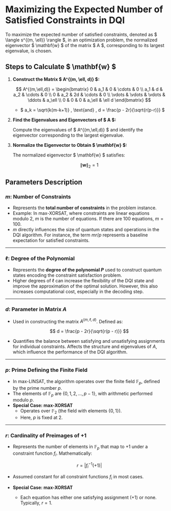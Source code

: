 # Maximizing the Expected Number of Satisfied Constraints in DQI

To maximize the expected number of satisfied constraints, denoted as $ \langle s^{(m, \ell)} \rangle $, in an optimization problem, the normalized eigenvector $ \mathbf{w} $ of the matrix $ A $, corresponding to its largest eigenvalue, is chosen.

## Steps to Calculate $ \mathbf{w} $

1. **Construct the Matrix $ A^{(m, \ell, d)} $:**

    $$ 
    A^{(m,\ell,d)} = 
    \begin{bmatrix}
    0 & a_1 & 0 & \cdots & 0 \\
    a_1 & d & a_2 & \cdots & 0 \\
    0 & a_2 & 2d & \cdots & 0 \\
    \vdots & \vdots & \vdots & \ddots & a_\ell \\
    0 & 0 & 0 & a_\ell & \ell d
    \end{bmatrix}
    $$

    - $ a_k = \sqrt{k(m-k+1)} \, \text{and} \, d = \frac{p - 2r}{\sqrt{r(p-r)}} $

2. **Find the Eigenvalues and Eigenvectors of $ A $:**

    Compute the eigenvalues of $ A^{(m,\ell,d)} $ and identify the eigenvector corresponding to the largest eigenvalue.

3. **Normalize the Eigenvector to Obtain $ \mathbf{w} $:**

    The normalized eigenvector $ \mathbf{w} $ satisfies:

    $$
    \|\mathbf{w}\|_2 = 1
    $$

## Parameters Description

### **$m$: Number of Constraints**
- Represents the **total number of constraints** in the problem instance.
- Example: In max-XORSAT, where constraints are linear equations modulo 2, $m$ is the number of equations. If there are 100 equations, $m = 100$.
- $m$ directly influences the size of quantum states and operations in the DQI algorithm. For instance, the term $mr/p$ represents a baseline expectation for satisfied constraints.

---

### **$\ell$: Degree of the Polynomial**
- Represents the **degree of the polynomial $P$** used to construct quantum states encoding the constraint satisfaction problem.
- Higher degrees of $\ell$ can increase the flexibility of the DQI state and improve the approximation of the optimal solution. However, this also increases computational cost, especially in the decoding step.

---

### **$d$: Parameter in Matrix $A$**
- Used in constructing the matrix $A^{(m,\ell,d)}$. Defined as:

    $$
    d = \frac{p - 2r}{\sqrt{r(p - r)}}
    $$

- Quantifies the balance between satisfying and unsatisfying assignments for individual constraints. Affects the structure and eigenvalues of $A$, which influence the performance of the DQI algorithm.

---

### **$p$: Prime Defining the Finite Field**
- In max-LINSAT, the algorithm operates over the finite field $\mathbb{F}_p$, defined by the prime number $p$.
- The elements of $\mathbb{F}_p$ are $\{0, 1, 2, \dots, p-1\}$, with arithmetic performed modulo $p$.
- **Special Case: max-XORSAT**  
  - Operates over $\mathbb{F}_2$ (the field with elements $\{0, 1\}$).
  - Here, $p$ is fixed at 2.

---

### **$r$: Cardinality of Preimages of $+1$**
- Represents the number of elements in $\mathbb{F}_p$ that map to $+1$ under a constraint function $f_i$. Mathematically:

    $$
    r = |f_i^{-1}(+1)|
    $$

- Assumed constant for all constraint functions $f_i$ in most cases.
- **Special Case: max-XORSAT**  
  - Each equation has either one satisfying assignment ($+1$) or none. Typically, $r = 1$.

